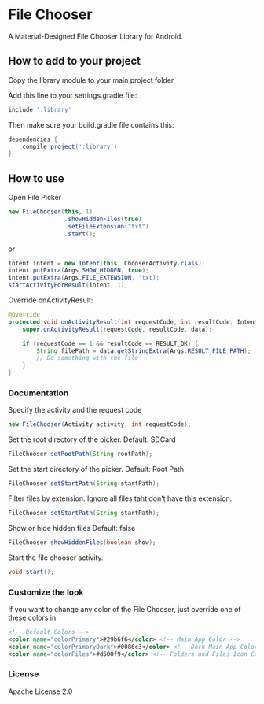 # File Chooser

A Material-Designed File Chooser Library for Android.

## How to add to your project

Copy the library module to your main project folder

Add this line to your settings.gradle file:
```gradle
include ':library'
```
Then make sure your build.gradle file contains this:
```gradle
dependencies {
    compile project(':library')
}
```

## How to use

Open File Picker
```java
new FileChooser(this, 1)
                .showHiddenFiles(true)
                .setFileExtension("txt")
                .start();
```
or
```java
Intent intent = new Intent(this, ChooserActivity.class);
intent.putExtra(Args.SHOW_HIDDEN, true);
intent.putExtra(Args.FILE_EXTENSION, "txt);
startActivityForResult(intent, 1);
```

Override onActivityResult:
```java
@Override
protected void onActivityResult(int requestCode, int resultCode, Intent data) {
    super.onActivityResult(requestCode, resultCode, data);

    if (requestCode == 1 && resultCode == RESULT_OK) {
        String filePath = data.getStringExtra(Args.RESULT_FILE_PATH);
        // Do something with the file
    }
}
```

### Documentation

Specify the activity and the request code
```java
new FileChooser(Activity activity, int requestCode);
```

Set the root directory of the picker.
Default: SDCard
```java
FileChooser setRootPath(String rootPath);
```

Set the start directory of the picker.
Default: Root Path
```java
FileChooser setStartPath(String startPath);
```
Filter files by extension.
Ignore all files taht don't have this extension.
```java
FileChooser setStartPath(String startPath);
```

Show or hide hidden files
Default: false
```java
FileChooser showHiddenFiles(boolean show);
```

Start the file chooser activity.
```java
void start();
```

### Customize the look

If you want to change any color of the File Chooser, just override one of these colors in 
```xml
<!-- Default Colors -->
<color name="colorPrimary">#29b6f6</color> <!-- Main App Color -->
<color name="colorPrimaryDark">#0086c3</color> <!-- Dark Main App Color -->
<color name="colorFiles">#d500f9</color> <!-- Folders and Files Icon Color -->
```

### License

Apache License 2.0
